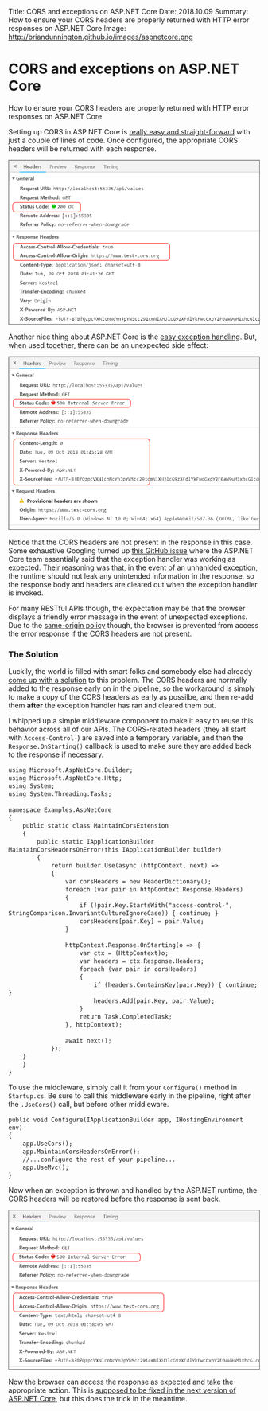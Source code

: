 Title: CORS and exceptions on ASP.NET Core
Date: 2018.10.09
Summary: How to ensure your CORS headers are properly returned with HTTP error responses on ASP.NET Core
Image: http://briandunnington.github.io/images/aspnetcore.png

<div class="hero-unit">
<h1>CORS and exceptions on ASP.NET Core</h1>
<p>How to ensure your CORS headers are properly returned with HTTP error responses on ASP.NET Core</p>
</div>

<style>
.maincontent h4 { margin: 16px 0 8px 0; }
.img img { display: block; margin-bottom: 16px; border: solid 1px #666666; }
.img span { text-align: center; }
blockquote p { font-size: 90%; }
blockquote pre { margin: 10px 0; }
</style>

Setting up CORS in ASP.NET Core is [really easy and straight-forward][ConfigureCORS] with just a couple of lines of code. Once configured, the appropriate CORS headers will be returned with each response.

<div class="img">
<img src="images/cors_200yes.png"/>
</div>

Another nice thing about ASP.NET Core is the [easy exception handling][ConfigureExceptionHandling]. But, when used together, there can be an unexpected side effect:

<div class="img">
<img src="images/cors_500no.png"/>
</div>

Notice that the CORS headers are not present in the response in this case. Some exhaustive Googling turned up [this GitHub issue][RootCause] where the ASP.NET Core team essentially said that the exception handler was working as expected. [Their reasoning][Reason] was that, in the event of an unhanlded exception, the runtime should not leak any unintended information in the response, so the response body and headers are cleared out when the exception handler is invoked.

For many RESTful APIs though, the expectation may be that the browser displays a friendly error message in the event of unexpected exceptions. Due to the [same-origin policy][SameOrigin] though, the browser is prevented from access the error response if the CORS headers are not present.

### The Solution

Luckily, the world is filled with smart folks and somebody else had already [come up with a solution][Solution] to this problem. The CORS headers are normally added to the response early on in the pipeline, so the workaround is simply to make a copy of the CORS headers as early as possilbe, and then re-add them **after** the exception handler has ran and cleared them out.

I whipped up a simple middleware component to make it easy to reuse this behavior across all of our APIs. The CORS-related headers (they all start with `Access-Control-`) are saved into a temporary variable, and then the `Response.OnStarting()` callback is used to make sure they are added back to the response if necessary.

    using Microsoft.AspNetCore.Builder;
    using Microsoft.AspNetCore.Http;
    using System;
    using System.Threading.Tasks;

    namespace Examples.AspNetCore
    {
        public static class MaintainCorsExtension
        {
            public static IApplicationBuilder MaintainCorsHeadersOnError(this IApplicationBuilder builder)
            {
                return builder.Use(async (httpContext, next) =>
                {
                    var corsHeaders = new HeaderDictionary();
                    foreach (var pair in httpContext.Response.Headers)
                    {
                        if (!pair.Key.StartsWith("access-control-", StringComparison.InvariantCultureIgnoreCase)) { continue; }
                        corsHeaders[pair.Key] = pair.Value;
                    }

                    httpContext.Response.OnStarting(o => {
                        var ctx = (HttpContext)o;
                        var headers = ctx.Response.Headers;
                        foreach (var pair in corsHeaders)
                        {
                            if (headers.ContainsKey(pair.Key)) { continue; }
                            headers.Add(pair.Key, pair.Value);
                        }
                        return Task.CompletedTask;
                    }, httpContext);

                    await next();
                });
        }
        }
    }

To use the middleware, simply call it from your `Configure()` method in `Startup.cs`. Be sure to call this middleware early in the pipeline, right after the `.UseCors()` call, but before other middleware.

    public void Configure(IApplicationBuilder app, IHostingEnvironment env)
    {
        app.UseCors();
        app.MaintainCorsHeadersOnError();
        //...configure the rest of your pipeline...
        app.UseMvc();
    }

Now when an exception is thrown and handled by the ASP.NET runtime, the CORS headers will be restored before the response is sent back.

<div class="img">
<img src="images/cors_500yes.png"/>
</div>

Now the browser can access the response as expected and take the appropriate action. This is [supposed to be fixed in the next version of ASP.NET Core][FutureFix], but this does the trick in the meantime.



[ConfigureCORS]: https://docs.microsoft.com/en-us/aspnet/core/security/cors?view=aspnetcore-2.1
[ConfigureExceptionHandling]: https://docs.microsoft.com/en-us/aspnet/core/fundamentals/error-handling?view=aspnetcore-2.1
[RootCause]: https://github.com/aspnet/CORS/issues/46
[Reason]: https://github.com/aspnet/CORS/issues/46#issuecomment-157553623
[SameOrigin]: https://en.wikipedia.org/wiki/Same-origin_policy
[Solution]: https://github.com/aspnet/CORS/issues/90#issuecomment-348323102
[FutureFix]: https://github.com/aspnet/CORS/commit/554855cab34961a27a6cf248fbb847b9dd8bd8d4
